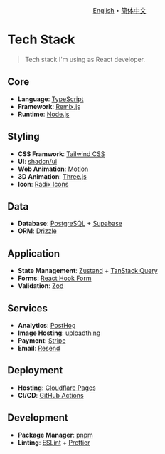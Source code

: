 <p align="center">
  <a href="README.md">English</a> •
  <a href="README.zh-CN.md">简体中文</a>
</p>

# Tech Stack
> Tech stack I'm using as React developer.

## Core
- **Language**: [TypeScript](https://www.typescriptlang.org/)
- **Framework**: [Remix.js](https://remix.run/)
- **Runtime**: [Node.js](https://nodejs.org/en)

## Styling
- **CSS Framwork**: [Tailwind CSS](https://tailwindcss.com/)
- **UI**: [shadcn/ui](https://ui.shadcn.com/)
- **Web Animation**: [Motion](https://motion.dev/)
- **3D Animation**: [Three.js](https://threejs.org/)
- **Icon**: [Radix Icons](https://www.radix-ui.com/icons)

## Data
- **Database**: [PostgreSQL](https://www.postgresql.org/) + [Supabase](https://supabase.com/)
- **ORM**: [Drizzle](https://orm.drizzle.team/)

## Application
<!-- **Auth**: -->
- **State Management**: [Zustand](https://zustand-demo.pmnd.rs/) + [TanStack Query](https://tanstack.com/query/latest)
- **Forms**: [React Hook Form](https://react-hook-form.com/)
- **Validation**: [Zod](https://zod.dev/)

## Services
- **Analytics**: [PostHog](https://posthog.com/)
- **Image Hosting**: [uploadthing](https://uploadthing.com)
- **Payment**: [Stripe](https://stripe.com/)
- **Email**: [Resend](https://resend.com/)

## Deployment
- **Hosting**: [Cloudflare Pages](https://www.cloudflare.com/)
- **CI/CD**: [GitHub Actions](https://github.com/features/actions)

## Development
- **Package Manager**: [pnpm](https://pnpm.io/)
- **Linting**: [ESLint](https://eslint.org/) + [Prettier](https://prettier.io/)
